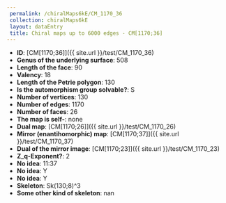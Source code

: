 ```yaml
--- 
 permalink: /chiralMaps6kE/CM_1170_36 
 collection: chiralMaps6kE
 layout: dataEntry
 title: Chiral maps up to 6000 edges - CM[1170;36]
---
```


- **ID**: [CM[1170;36]]({{ site.url }}/test/CM_1170_36)
- **Genus of the underlying surface**: 508
- **Length of the face**: 90
- **Valency**: 18
- **Length of the Petrie polygon**: 130
- **Is the automorphism group solvable?**: S
- **Number of vertices**: 130
- **Number of edges**: 1170
- **Number of faces**: 26
- **The map is self-**: none
- **Dual map**: [CM[1170;26]]({{ site.url }}/test/CM_1170_26)
- **Mirror (enantihomorphic) map**: [CM[1170;37]]({{ site.url }}/test/CM_1170_37)
- **Dual of the mirror image**: [CM[1170;23]]({{ site.url }}/test/CM_1170_23)
- **Z_q-Exponent?**: 2
- **No idea**:  11:37
- **No idea**: Y
- **No idea**: Y
- **Skeleton**: Sk(130;8)^3
- **Some other kind of skeleton**: nan

